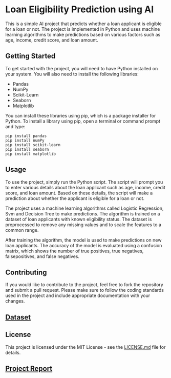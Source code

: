# Loan Eligibility Prediction using AI

This is a simple AI project that predicts whether a loan applicant is eligible for a loan or not. The project is implemented in Python and uses machine learning algorithms to make predictions based on various factors such as age, income, credit score, and loan amount.

## Getting Started

To get started with the project, you will need to have Python installed on your system. You will also need to install the following libraries:

- Pandas
- NumPy
- Scikit-Learn
- Seaborn
- Matplotlib

You can install these libraries using pip, which is a package installer for Python. To install a library using pip, open a terminal or command prompt and type:

```
pip install pandas
pip install numPy
pip install scikit-learn
pip install seaborn
pip install matplotlib
```

## Usage

To use the project, simply run the Python script. The script will prompt you to enter various details about the loan applicant such as age, income, credit score, and loan amount. Based on these details, the script will make a prediction about whether the applicant is eligible for a loan or not.

The project uses a machine learning algorithms called Logistic Regression, Svm and Decision Tree to make predictions. The algorithm is trained on a dataset of loan applicants with known eligibility status. The dataset is preprocessed to remove any missing values and to scale the features to a common range.

After training the algorithm, the model is used to make predictions on new loan applicants. The accuracy of the model is evaluated using a confusion matrix, which shows the number of true positives, true negatives, falsepositives, and false negatives.

## Contributing

If you would like to contribute to the project, feel free to fork the repository and submit a pull request. Please make sure to follow the coding standards used in the project and include appropriate documentation with your changes.




## [Dataset](https://www.kaggle.com/datasets/altruistdelhite04/loan-prediction-problem-dataset)



## License

This project is licensed under the MIT License - see the [LICENSE.md](LICENSE.md) file for details.


## [Project Report](https://drive.google.com/file/d/1IvGi5yqGCyuhkQW9RcYmqh-2HtrKXLsB/view?usp=sharing)
